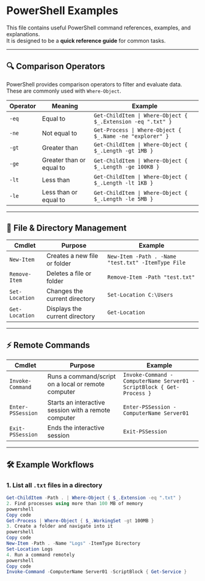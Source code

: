 # PowerShell Examples

This file contains useful PowerShell command references, examples, and explanations.  
It is designed to be a **quick reference guide** for common tasks.

---

## 🔍 Comparison Operators

PowerShell provides comparison operators to filter and evaluate data. These are commonly used with `Where-Object`.

| Operator | Meaning | Example |
|----------|---------|---------|
| `-eq` | Equal to | `Get-ChildItem \| Where-Object { $_.Extension -eq ".txt" }` |
| `-ne` | Not equal to | `Get-Process \| Where-Object { $_.Name -ne "explorer" }` |
| `-gt` | Greater than | `Get-ChildItem \| Where-Object { $_.Length -gt 1MB }` |
| `-ge` | Greater than or equal to | `Get-ChildItem \| Where-Object { $_.Length -ge 100KB }` |
| `-lt` | Less than | `Get-ChildItem \| Where-Object { $_.Length -lt 1KB }` |
| `-le` | Less than or equal to | `Get-ChildItem \| Where-Object { $_.Length -le 5MB }` |

---

## 📂 File & Directory Management

| Cmdlet | Purpose | Example |
|--------|---------|---------|
| `New-Item` | Creates a new file or folder | `New-Item -Path . -Name "test.txt" -ItemType File` |
| `Remove-Item` | Deletes a file or folder | `Remove-Item -Path "test.txt"` |
| `Set-Location` | Changes the current directory | `Set-Location C:\Users` |
| `Get-Location` | Displays the current directory | `Get-Location` |

---

## ⚡ Remote Commands

| Cmdlet | Purpose | Example |
|--------|---------|---------|
| `Invoke-Command` | Runs a command/script on a local or remote computer | `Invoke-Command -ComputerName Server01 -ScriptBlock { Get-Process }` |
| `Enter-PSSession` | Starts an interactive session with a remote computer | `Enter-PSSession -ComputerName Server01` |
| `Exit-PSSession` | Ends the interactive session | `Exit-PSSession` |

---

## 🛠️ Example Workflows

### 1. List all `.txt` files in a directory
```powershell
Get-ChildItem -Path . | Where-Object { $_.Extension -eq ".txt" }
2. Find processes using more than 100 MB of memory
powershell
Copy code
Get-Process | Where-Object { $_.WorkingSet -gt 100MB }
3. Create a folder and navigate into it
powershell
Copy code
New-Item -Path . -Name "Logs" -ItemType Directory
Set-Location Logs
4. Run a command remotely
powershell
Copy code
Invoke-Command -ComputerName Server01 -ScriptBlock { Get-Service }
